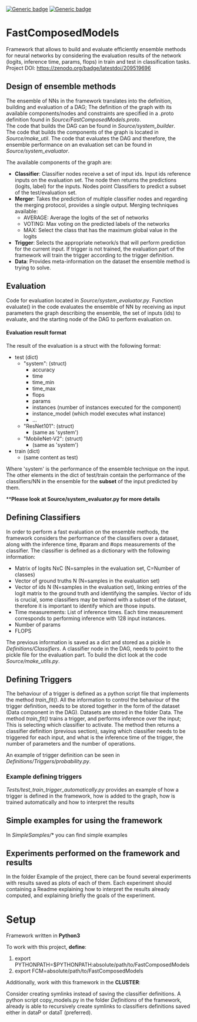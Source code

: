 [![Generic badge](https://img.shields.io/github/license/marcortiz11/FastComposedModels)](https://shields.io/)
[![Generic badge](https://img.shields.io/github/v/release/marcortiz11/FastComposedModels)](https://shields.io/)

# FastComposedModels
Framework that allows to build and evaluate efficiently ensemble methods for neural networks by considering the evaluation results
of the network (logits, inference time, params, flops) in train and test in classification tasks.
Project DOI: https://zenodo.org/badge/latestdoi/209519696 

## Design of ensemble methods
The ensemble of NNs in the framework translates into the definition, building and evaluation of a DAG; 
The definition of the graph with its available components/nodes and constraints
are specified in a .proto definition found in *Source/FastComposedModels.proto*.  
The code that builds the DAG can be found in *Source/system_builder*.  
The code that builds the components of the graph is located in *Source/make_util*.
The code that evaluates the DAG and therefore, the ensemble performance on an evaluation set 
can be found in *Source/system_evaluator*.
  
The available components of the graph are:
*  **Classifier**: Classifier nodes receive a set of input ids. Input ids reference inputs on the evaluation set.
The node then returns the predictions (logits, label) for the inputs. Nodes point Classifiers to predict a subset of the test/evaluation set. 
*  **Merger**: Takes the prediction of multiple classifier nodes and regarding the merging protocol, 
provides a single output. Merging techniques available:
    * AVERAGE: Average the logits of the set of networks
    * VOTING: Max voting on the predicted labels of the networks
    * MAX: Select the class that has the maximum global value in the logits
*  **Trigger**: Selects the appropriate network/s that will perform prediction for the current input. 
If trigger is not trained, the evaluation
part of the framework will train the trigger according to the trigger definition.
*  **Data**: Provides meta-information on the dataset the ensemble method is trying to solve. 


## Evaluation 
Code for evaluation located in *Source/system_evaluator.py*.
Function evaluate() in the code evaluates the ensemble of NN by receiving as input parameters the graph
describing the ensemble, the set of inputs (ids) to evaluate, and the starting node of the DAG
to perform evaluation on.

#### Evaluation result format
The result of the evaluation is a struct with the following format:  
* test (dict)
    * "system": (struct)
        * accuracy
        * time
        * time_min
        * time_max
        * flops
        * params
        * instances (number of instances executed for the component)
        * instance_model (which model executes what instance)
        * ...
    * "ResNet101": (struct)
        * (same as 'system')
    * "MobileNet-V2": (struct)
        * (same as 'system')
* train (dict)
    * (same content as test)
 
Where 'system' is the performance of the ensemble technique on the input. 
The other elements in the dict of test/train contain the performance of the classifiers/NN
in the ensemble for the **subset** of the input predicted by them.

****Please look at Source/system_evaluator.py for more details**

## Defining Classifiers
In order to perform a fast evaluation on the ensemble methods, the framework considers the performance
of the classifiers over a dataset, along with the inference time, #param and #ops measurements of the classifier. 
The classifier is defined as a dictionary with the following information:

- Matrix of logits NxC (N=samples in the evaluation set, C=Number of classes)
- Vector of ground truths N (N=samples in the evaluation set)
- Vector of ids N (N=samples in the evaluation set), linking entries of the logit matrix to the ground truth and
identifying the samples. Vector of ids is crucial, some classifiers may be trained with a subset of the dataset, therefore it is important to identify
which are those inputs.
- Time measurements: List of inference times. Each time measurement corresponds to performing inference with
128 input instances.
- Number of params
- FLOPS

The previous information is saved as a dict and stored as a pickle in *Definitions/Classifiers*. 
A classifier node in the DAG, needs to point to the pickle file for the evaluation part. To build the
dict look at the code *Source/make_utils.py*.


## Defining Triggers

The behaviour of a trigger is defined as a python script file that implements the method *train_fit()*. All the information to control the behaviour of the trigger definition, needs to be stored
together in the form of the dataset (Data component in the DAG). Datasets are stored in the folder Data. The method *train_fit()* trains a trigger, and performs inference over the input; This is selecting which classifier to activate.
The method then returns a classifier definition (previous section), saying which classifier needs to be triggered for each input,
and what is the inference time of the trigger, the number of parameters and the number of operations.
 
An example of trigger definition can be seen in *Definitions/Triggers/probability.py*. 

### Example defining triggers
*Tests/test_train_trigger_automatically.py* provides an example of how a trigger is defined in the 
framework, how is added to the graph, how is trained automatically and how to interpret the results 

## Simple examples for using the framework
In *SimpleSamples/** you can find simple examples


## Experiments performed on the framework and results
In the folder Example of the project, there can be found several experiments with results saved as plots
of each of them. Each experiment should containing a Readme explaining how to interpret the results already computed, 
and explaining briefly the goals of the experiment.


# Setup
Framework written in **Python3**

To work with this project, **define**:  
1. export PYTHONPATH=$PYTHONPATH:absolute/path/to/FastComposedModels 
2. export FCM=absolute/path/to/FastComposedModels

Additionally, work with this framework in the **CLUSTER**:  

Consider creating symlinks instead of saving the classifier definitions.
A python script copy_models.py in the folder *Definitions* of the framework, already
is able to recursively create symlinks to classifiers definitions saved either in 
dataP or dataT (preferred).
 


